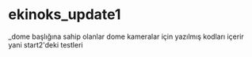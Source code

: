 # ekinoks_update1
_dome başlığına sahip olanlar dome kameralar için yazılmış kodları içerir yani start2'deki testleri
